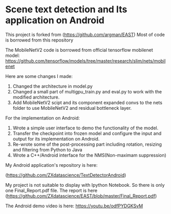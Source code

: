 # Scene text detection and Its application on Android

This project is forked from 
(https://github.com/argman/EAST)
Most of code is borrowed from this repository

The MobileNetV2 code is borrowed from official tensorflow mobilenet model:
https://github.com/tensorflow/models/tree/master/research/slim/nets/mobilenet

Here are some changes I made:
1. Changed the architecture in model.py
2. Changed a small part of multigpu_train.py and eval.py to work with the modified architecture.
3. Add MobileNetV2 scipt and its component expanded convs to the nets folder to use MobileNetV2 and residual bottleneck layer.

For the implementation on Android:
1. Wrote a simple user interface to demo the functionality of the model.
2. Transfer the checkpoint into frozen model and configure the input and output for its implementation on Android.
2. Re-wrote some of the post-processing part including rotation, resizing and filtering from Python to Java
3. Wrote a C++/Android interface for the NMS(Non-maximam suppression)

My Android application's repository is here:

(https://github.com/ZXdatascience/TextDetectorAndroid)

My project is not suitable to display with Ipython Notebook. So there is only one Final_Report.pdf file. 
The report is here (https://github.com/ZXdatascience/EAST/blob/master/Final_Report.pdf)

The Android demo video is here:
https://youtu.be/odfPYDGKSvM
